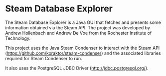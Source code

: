 Steam Database Explorer
=======================

The Steam Database Explorer is a Java GUI that fetches and presents some information obtained via the Steam API.
The project was developed by Andrew Hollenbach and Andrew De Voe from the Rochester Institute of 
Technology.

This project uses the Java Steam Condenser to interact with the Steam API (https://github.com/koraktor/steam-condenser)
and the associated libraries required for Steam Condenser to run.

It also uses the PostgreSQL JDBC Driver (http://jdbc.postgresql.org/).
